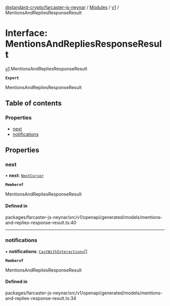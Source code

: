 [@standard-crypto/farcaster-js-neynar](../README.md) / [Modules](../modules.md) / [v1](../modules/v1.md) / MentionsAndRepliesResponseResult

# Interface: MentionsAndRepliesResponseResult

[v1](../modules/v1.md).MentionsAndRepliesResponseResult

**`Export`**

MentionsAndRepliesResponseResult

## Table of contents

### Properties

- [next](v1.MentionsAndRepliesResponseResult.md#next)
- [notifications](v1.MentionsAndRepliesResponseResult.md#notifications)

## Properties

### next

• **next**: [`NextCursor`](v1.NextCursor.md)

**`Memberof`**

MentionsAndRepliesResponseResult

#### Defined in

packages/farcaster-js-neynar/src/v1/openapi/generated/models/mentions-and-replies-response-result.ts:40

___

### notifications

• **notifications**: [`CastWithInteractions`](../modules/v1.md#castwithinteractions)[]

**`Memberof`**

MentionsAndRepliesResponseResult

#### Defined in

packages/farcaster-js-neynar/src/v1/openapi/generated/models/mentions-and-replies-response-result.ts:34
